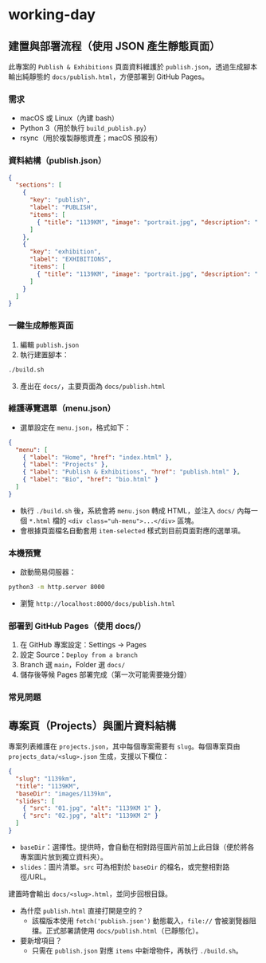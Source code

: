 # working-day

## 建置與部署流程（使用 JSON 產生靜態頁面）

此專案的 `Publish & Exhibitions` 頁面資料維護於 `publish.json`，透過生成腳本輸出純靜態的 `docs/publish.html`，方便部署到 GitHub Pages。

### 需求
- macOS 或 Linux（內建 bash）
- Python 3（用於執行 `build_publish.py`）
- rsync（用於複製靜態資產；macOS 預設有）

### 資料結構（publish.json）
```json
{
  "sections": [
    {
      "key": "publish",
      "label": "PUBLISH",
      "items": [
        { "title": "1139KM", "image": "portrait.jpg", "description": "..." }
      ]
    },
    {
      "key": "exhibition",
      "label": "EXHIBITIONS",
      "items": [
        { "title": "1139KM", "image": "portrait.jpg", "description": "..." }
      ]
    }
  ]
}
```

### 一鍵生成靜態頁面
1. 編輯 `publish.json`
2. 執行建置腳本：
```bash
./build.sh
```
3. 產出在 `docs/`，主要頁面為 `docs/publish.html`

### 維護導覽選單（menu.json）
- 選單設定在 `menu.json`，格式如下：
```json
{
  "menu": [
    { "label": "Home", "href": "index.html" },
    { "label": "Projects" },
    { "label": "Publish & Exhibitions", "href": "publish.html" },
    { "label": "Bio", "href": "bio.html" }
  ]
}
```
- 執行 `./build.sh` 後，系統會將 `menu.json` 轉成 HTML，並注入 `docs/` 內每一個 `*.html` 檔的 `<div class="uh-menu">...</div>` 區塊。
- 會根據頁面檔名自動套用 `item-selected` 樣式到目前頁面對應的選單項。

### 本機預覽
- 啟動簡易伺服器：
```bash
python3 -m http.server 8000
```
- 瀏覽 `http://localhost:8000/docs/publish.html`

### 部署到 GitHub Pages（使用 docs/）
1. 在 GitHub 專案設定：Settings → Pages
2. 設定 Source：`Deploy from a branch`
3. Branch 選 `main`，Folder 選 `docs/`
4. 儲存後等候 Pages 部署完成（第一次可能需要幾分鐘）

### 常見問題
## 專案頁（Projects）與圖片資料結構

專案列表維護在 `projects.json`，其中每個專案需要有 `slug`。每個專案頁由 `projects_data/<slug>.json` 生成，支援以下欄位：

```json
{
  "slug": "1139km",
  "title": "1139KM",
  "baseDir": "images/1139km",
  "slides": [
    { "src": "01.jpg", "alt": "1139KM 1" },
    { "src": "02.jpg", "alt": "1139KM 2" }
  ]
}
```

- `baseDir`：選擇性。提供時，會自動在相對路徑圖片前加上此目錄（便於將各專案圖片放到獨立資料夾）。
- `slides`：圖片清單。`src` 可為相對於 `baseDir` 的檔名，或完整相對路徑/URL。

建置時會輸出 `docs/<slug>.html`，並同步回根目錄。

- 為什麼 `publish.html` 直接打開是空的？
  - 該檔版本使用 `fetch('publish.json')` 動態載入，`file://` 會被瀏覽器阻擋。正式部署請使用 `docs/publish.html`（已靜態化）。
- 要新增項目？
  - 只需在 `publish.json` 對應 `items` 中新增物件，再執行 `./build.sh`。

